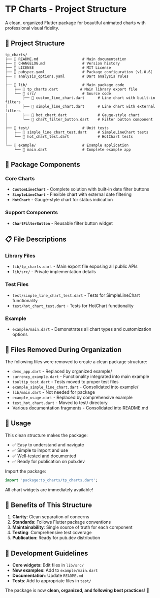 # TP Charts - Project Structure

A clean, organized Flutter package for beautiful animated charts with professional visual fidelity.

## 📁 Project Structure

```
tp_charts/
├── 📄 README.md                    # Main documentation
├── 📄 CHANGELOG.md                 # Version history
├── 📄 LICENSE                      # MIT License
├── 📄 pubspec.yaml                 # Package configuration (v1.0.6)
├── 📄 analysis_options.yaml        # Dart analysis rules
│
├── 📂 lib/                         # Main package code
│   ├── 📄 tp_charts.dart          # Main library export file
│   └── 📂 src/                     # Source code
│       ├── 📄 custom_line_chart.dart      # Line chart with built-in filters
│       ├── 📄 simple_line_chart.dart      # Line chart with external filters
│       ├── 📄 hot_chart.dart              # Gauge-style chart
│       └── 📄 chart_filter_button.dart    # Filter button component
│
├── 📂 test/                        # Unit tests
│   ├── 📄 simple_line_chart_test.dart     # SimpleLineChart tests
│   └── 📄 hot_chart_test.dart             # HotChart tests
│
└── 📂 example/                     # Example application
    └── 📄 main.dart                # Complete example app
```

## 🎯 Package Components

### Core Charts
- **`CustomLineChart`** - Complete solution with built-in date filter buttons
- **`SimpleLineChart`** - Flexible chart with external date filtering
- **`HotChart`** - Gauge-style chart for status indication

### Support Components
- **`ChartFilterButton`** - Reusable filter button widget

## 📋 File Descriptions

### Library Files
- `lib/tp_charts.dart` - Main export file exposing all public APIs
- `lib/src/` - Private implementation details

### Test Files
- `test/simple_line_chart_test.dart` - Tests for SimpleLineChart functionality
- `test/hot_chart_test.dart` - Tests for HotChart functionality

### Example
- `example/main.dart` - Demonstrates all chart types and customization options

## 🧹 Files Removed During Organization

The following files were removed to create a clean package structure:
- `demo_app.dart` - Replaced by organized example/
- `currency_example.dart` - Functionality integrated into main example
- `tooltip_test.dart` - Tests moved to proper test files
- `example_simple_line_chart.dart` - Consolidated into example/
- `lib/main.dart` - Not needed for package
- `example_usage.dart` - Replaced by comprehensive example
- `test_hot_chart.dart` - Moved to test/ directory
- Various documentation fragments - Consolidated into README.md

## 🚀 Usage

This clean structure makes the package:
- ✅ Easy to understand and navigate
- ✅ Simple to import and use
- ✅ Well-tested and documented
- ✅ Ready for publication on pub.dev

Import the package:
```dart
import 'package:tp_charts/tp_charts.dart';
```

All chart widgets are immediately available!

## 🎉 Benefits of This Structure

1. **Clarity**: Clean separation of concerns
2. **Standards**: Follows Flutter package conventions
3. **Maintainability**: Single source of truth for each component
4. **Testing**: Comprehensive test coverage
5. **Publication**: Ready for pub.dev distribution

## 🔧 Development Guidelines

- **Core widgets**: Edit files in `lib/src/`
- **New examples**: Add to `example/main.dart`
- **Documentation**: Update `README.md`
- **Tests**: Add to appropriate files in `test/`

The package is now **clean, organized, and following best practices**! 🎯
